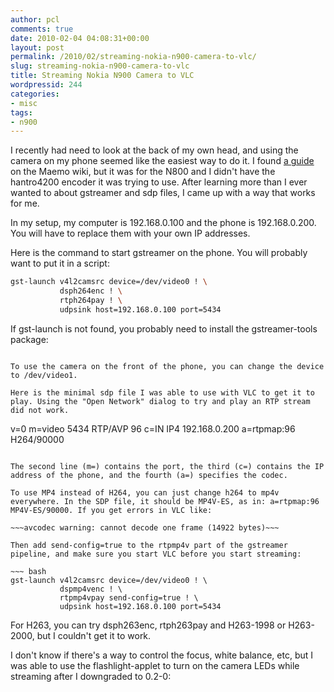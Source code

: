 ```yaml
---
author: pcl
comments: true
date: 2010-02-04 04:08:31+00:00
layout: post
permalink: /2010/02/streaming-nokia-n900-camera-to-vlc/
slug: streaming-nokia-n900-camera-to-vlc
title: Streaming Nokia N900 Camera to VLC
wordpressid: 244
categories:
- misc
tags:
- n900
---
```


I recently had need to look at the back of my own head, and using the camera on my phone seemed like the easiest way to do it. I found [a guide](http://wiki.maemo.org/Streaming_video_from_built-in_webcam) on the Maemo wiki, but it was for the N800 and I didn't have the hantro4200 encoder it was trying to use. After learning more than I ever wanted to about gstreamer and sdp files, I came up with a way that works for me.

In my setup, my computer is 192.168.0.100 and the phone is 192.168.0.200. You will have to replace them with your own IP addresses.

Here is the command to start gstreamer on the phone. You will probably want to put it in a script:
~~~ bash
gst-launch v4l2camsrc device=/dev/video0 ! \
           dsph264enc ! \
           rtph264pay ! \
           udpsink host=192.168.0.100 port=5434
~~~

If gst-launch is not found, you probably need to install the gstreamer-tools package:

~~~apt-get install gstreamer-tools~~~

To use the camera on the front of the phone, you can change the device to /dev/video1.

Here is the minimal sdp file I was able to use with VLC to get it to play. Using the "Open Network" dialog to try and play an RTP stream did not work.
~~~
v=0
m=video 5434 RTP/AVP 96
c=IN IP4 192.168.0.200
a=rtpmap:96 H264/90000
~~~

The second line (m=) contains the port, the third (c=) contains the IP address of the phone, and the fourth (a=) specifies the codec.

To use MP4 instead of H264, you can just change h264 to mp4v everywhere. In the SDP file, it should be MP4V-ES, as in: a=rtpmap:96 MP4V-ES/90000. If you get errors in VLC like:

~~~avcodec warning: cannot decode one frame (14922 bytes)~~~

Then add send-config=true to the rtpmp4v part of the gstreamer pipeline, and make sure you start VLC before you start streaming:

~~~ bash
gst-launch v4l2camsrc device=/dev/video0 ! \
           dspmp4venc ! \
           rtpmp4vpay send-config=true ! \
           udpsink host=192.168.0.100 port=5434
~~~

For H263, you can try dsph263enc, rtph263pay and H263-1998 or H263-2000, but I couldn't get it to work.

I don't know if there's a way to control the focus, white balance, etc, but I was able to use the flashlight-applet to turn on the camera LEDs while streaming after I downgraded to 0.2-0:

~~~apt-get install flashlight-applet=0.2-0~~~
